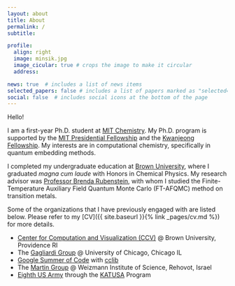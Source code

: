 ```yaml
---
layout: about
title: About
permalink: /
subtitle: 

profile:
  align: right
  image: minsik.jpg
  image_cicular: true # crops the image to make it circular
  address: 

news: true  # includes a list of news items
selected_papers: false # includes a list of papers marked as "selected={true}"
social: false  # includes social icons at the bottom of the page
---
```


Hello!

I am a first-year Ph.D. student at [MIT Chemistry](https://chemistry.mit.edu/). My Ph.D. program is supported by the [MIT Presidential Fellowship](https://web.mit.edu/provost/presfellow/) and the [Kwanjeong Fellowship](http://ikef.or.kr/). My interests are in computational chemistry, specifically in quantum embedding methods.

I completed my undergraduate education at [Brown University](https://www.brown.edu), where I graduated *magna cum laude* with Honors in Chemical Physics. My research advisor was [Professor Brenda Rubenstein](https://www.brown.edu/research/labs/rubenstein/home), with whom I studied the Finite-Temperature Auxiliary Field Quantum Monte Carlo (FT-AFQMC) method on transition metals.

Some of the organizations that I have previously engaged with are listed below. Please refer to my [CV]({{ site.baseurl }}{% link _pages/cv.md %}) for more details.

- [Center for Computation and Visualization (CCV)](https://ccv.brown.edu/) @ Brown University, Providence RI
- The [Gagliardi Group](https://gagliardigroup.uchicago.edu/) @ University of Chicago, Chicago IL
- [Google Summer of Code](https://summerofcode.withgoogle.com/archive/2020/projects/6654533616271360) with [cclib](https://github.com/cclib/cclib)
- The [Martin Group](https://www.compchem.me/) @ Weizmann Institute of Science, Rehovot, Israel
- [Eighth US Army](https://8tharmy.korea.army.mil) through the [KATUSA](https://8tharmy.korea.army.mil/site/about/katusa-soldier-program.asp) Program

